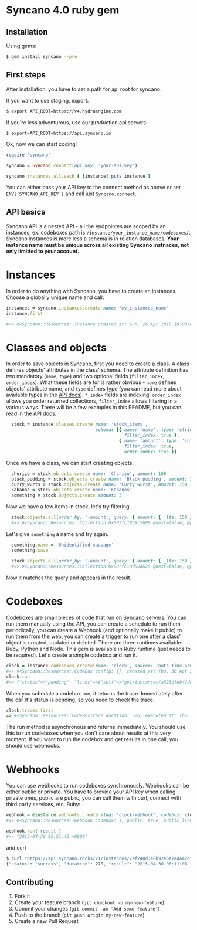 # Syncano 4.0 ruby gem


## Installation

Using gems:

```bash
$ gem install syncano --pre
```

## First steps

After installation, you have to set a path for api root for syncano.

If you want to use staging, export:

```bash
$ export API_ROOT=https://v4.hydraengine.com
```

If you're less adventurous, use our production api servers:

```bash
$ export=API_ROOT=https://api.syncano.io
```

Ok, now we can start coding!

```ruby
require 'syncano'

syncano = Syncano.connect(api_key: 'your-api-key')

syncano.instances.all.each { |instance| puts instance }
```

You can either pass your API key to the connect method as above or set
`ENV['SYNCANO_API_KEY']` and call just `Syncano.connect`.

## API basics

Syncano API is a nested API - all the endpointes are scoped by an instances, ex.
codeboxes path is `/instance/your_instance_name/codeboxes/`. Syncano instances
is more less a schema is in relation databases. **Your instance name must be
unique across all existing Syncano instnaces, not only limitted to your account.**


# Instances

In order to do anything with Syncano, you have to create an instances. Choose a
globally unique name and call:

```ruby
instances = syncano.instances.create name: 'my_instances_name'       
instance.first

#=> #<Syncano::Resources::Instance created_at: Sun, 26 Apr 2015 18:09:46 +0000, description: "", metadata: {}, name: "my_instance_name", owner: nil, role: "full", updated_at: Sun, 26 Apr 2015 18:09:46 +0000>
```

# Classes and objects

In order to save objects in Syncano, first you need to create a class. A class
defines objects' attributes in the class' schema. The attribute definition has two
mandatory (`name`, `type`) and two optional fields (`filter_index`, `order_index`).
What these fields are for is rather obvious - `name` defines objects' attribute
name, and `type` defines type (you can read more about available types in the 
[API docs](http://docs.syncano.com/v0.1/docs/instancesinstanceclasses-2)). `*_index`
fields are indexing. `order_index` allows you order returned collections, 
`filter_index` allows filtering in a various ways. There will be a few examples
in this README, but you can read in the 
[API docs](http://docs.syncano.com/v0.1/docs/filtering-data-objects).

```ruby
  stock = instance.classes.create name: 'stock_items',
                                  schema: [{ name: 'name', type: 'string',
                                             filter_index: true },
                                           { name: 'amount', type: 'integer',
                                             filter_index: true,
                                             order_index: true }]
```

Once we have a class, we can start creating objects. 

```ruby
  chorizo = stock.objects.create name: 'Chorizo', amount: 100
  black_pudding = stock.objects.create name: 'Black pudding', amount: 200
  curry_wurts = stock.objects.create name: 'Curry wurst', amount: 150
  kabanos = stock.objects.create name: 'Kabanos' 
  something = stock.objects.create amount: 3
```

Now we have a few items in stock, let's try filtering. 

```ruby
  stock.objects.all(order_by: '-amount', query: { amount: { _lte: 150 }, name: { _exists: true } })
  #=> #<Syncano::Resources::Collection:0x007fc18b9c7698 @next=false, @prev=false, @collection=[#<Syncano::Resources::Object amount: 150, channel: nil, channel_room: nil, created_at: Mon, 27 Apr 2015 05:21:31 +0000, group: nil, group_permissions: "none", id: 12, name: "Curry wurst", other_permissions: "none", owner: nil, owner_permissions: "none", revision: 1, updated_at: Mon, 27 Apr 2015 05:21:31 +0000>, #<Syncano::Resources::Object amount: 100, channel: nil, channel_room: nil, created_at: Mon, 27 Apr 2015 05:21:30 +0000, group: nil, group_permissions: "none", id: 10, name: "Chorizo", other_permissions: "none", owner: nil, owner_permissions: "none", revision: 1, updated_at: Mon, 27 Apr 2015 05:21:30 +0000>]> 
```

Let's give `something` a name and try again.

```ruby
  something.name = 'Unidentified sausage' 
  something.save
  
  stock.objects.all(order_by: '-amount', query: { amount: { _lte: 150 }, name: { _exists: true } })
  #=> #<Syncano::Resources::Collection:0x007fc18d58a628 @next=false, @prev=false, @collection=[#<Syncano::Resources::Object amount: 150, channel: nil, channel_room: nil, created_at: Mon, 27 Apr 2015 05:21:31 +0000, group: nil, group_permissions: \"none\", id: 12, name: \"Curry wurst\", other_permissions: \"none\", owner: nil, owner_permissions: \"none\", revision: 1, updated_at: Mon, 27 Apr 2015 05:21:31 +0000>, #<Syncano::Resources::Object amount: 100, channel: nil, channel_room: nil, created_at: Mon, 27 Apr 2015 05:21:30 +0000, group: nil, group_permissions: \"none\", id: 10, name: \"Chorizo\", other_permissions: \"none\", owner: nil, owner_permissions: \"none\", revision: 1, updated_at: Mon, 27 Apr 2015 05:21:30 +0000>, #<Syncano::Resources::Object amount: 3, channel: nil, channel_room: nil, created_at: Mon, 27 Apr 2015 05:30:18 +0000, group: nil, group_permissions: \"none\", id: 15, name: \"Unidentified sausage\", other_permissions: \"none\", owner: nil, owner_permissions: \"none\", revision: 2, updated_at: Mon, 27 Apr 2015 05:30:48 +0000>]>
```

Now it matches the query and appears in the result.

# Codeboxes

Codeboxes are small pieces of code that run on Syncano servers. You can run them
manually using the API, you can create a schedule to run them periodically, you 
can create a Webhook (and optionally make it public) to run them from the web, 
you can create a trigger to run one after a class' object is created, updated or 
deleted. There are three runtimes available: Ruby, Python and Node. This gem is 
available in Ruby runtime (just needs to be required). Let's create a simple 
codebox and run it. 

```ruby
clock = instance.codeboxes.create(name: 'clock', source: 'puts Time.now', runtime_name: 'ruby')
#=> #<Syncano::Resources::CodeBox config: {}, created_at: Thu, 30 Apr 2015 05:50:09 +0000, description: "", id: 1, name: "clock", runtime_name: "ruby", source: "puts Time.now", updated_at: Thu, 30 Apr 2015 05:50:09 +0000>
clock.run 
#=> {"status"=>"pending", "links"=>{"self"=>"gv1/instances/a523b7e842dea927d8c306ec0a9a7a4ac30191c2cd034b11d/codeboxes/1/traces/1/"}, "executed_at"=>nil, "result"=>"", "duration"=>nil, "id"=>1}
```

When you schedule a codebox run, it returns the trace. Immediately after the 
call it's status is pending, so you need to check the trace. 

```ruby
clock.traces.first
=> #<Syncano::Resources::CodeBoxTrace duration: 526, executed_at: Thu, 30 Apr 2015 05:25:14 +0000, id: 1, result: "2015-04-30 05:25:14 +0000", status: "success">
```

The run method is asynchronous and returns immediately. You should use this to
run codeboxes when you don't care about results at this very moment. If you 
want to run the codebox and get results in one call, you should use webhooks.

# Webhooks 

You can use webhooks to run codeboxes synchronously. Webhooks can be either 
public or private. You have to provide your API key when calling private ones, 
public are public, you can call them with curl, connect with third party
services,  etc. Ruby:


```ruby
webhook = @instance.webhooks.create slug: 'clock-webhook', codebox: clock.primary_key, public: true
#=> #<Syncano::Resources::Webhook codebox: 1, public: true, public_link: "a20b0ae122b53b2f2c445f6a7a202b274c3631ad", slug: "clock-webhook">

webhook.run['result']
#=> "2015-04-30 05:51:45 +0000"
```

and curl

```bash
$ curl "https://api.syncano.rocks/v1/instances//af248d3e8b92e6e7aaa42dfc41de80c66c90d620cbe3fcd19/webhooks/p/a20b0ae122b53b2f2c445f6a7a202b274c3631ad/"
{"status": "success", "duration": 270, "result": "2015-04-30 06:11:08 +0000", "executed_at": "2015-04-30T06:11:08.607389Z"}
```

## Contributing

1. Fork it
2. Create your feature branch (`git checkout -b my-new-feature`)
3. Commit your changes (`git commit -am 'Add some feature'`)
4. Push to the branch (`git push origin my-new-feature`)
5. Create a new Pull Request
